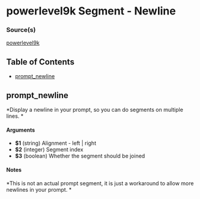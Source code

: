 # powerlevel9k Segment - Newline


### Source(s)

[powerlevel9k](https://github.com/bhilburn/powerlevel9k)

## Table of Contents

- [prompt_newline](#prompt_newline)

## prompt_newline
*Display a newline in your prompt, so you can do segments on multiple lines. *

#### Arguments

- **$1** (string) Alignment - left | right
- **$2** (integer) Segment index
- **$3** (boolean) Whether the segment should be joined


#### Notes

*This is not an actual prompt segment, it is just a workaround to allow more newlines in your prompt. *

